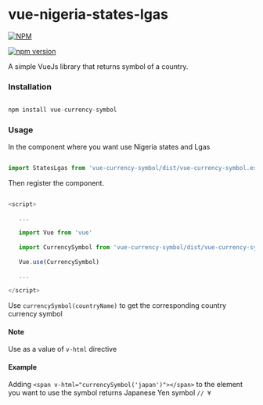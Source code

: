  # vue-nigeria-states-lgas
  
  
  [![NPM](https://nodei.co/npm/vue-nigeria-states-lgas.png?downloads=true)](https://nodei.co/npm/vue-nigeria-states-lgas/)
  
  [![npm version](https://badge.fury.io/js/vue-nigeria-states-lgas.svg)](https://badge.fury.io/js/vue-nigeria-states-lgas)
  
  A simple VueJs library that returns symbol of a country.
  
  ### Installation
  
  ``` Javascript
  
  npm install vue-currency-symbol
  
  ```
  
  ### Usage
  In the component where you want use Nigeria states and Lgas
  ```javascript

  import StatesLgas from 'vue-currency-symbol/dist/vue-currency-symbol.esm.js'

  ```
  Then register the component.
  
  ```javascript
  
  <script>
  
     ...
  
     import Vue from 'vue'
     
     import CurrencySymbol from 'vue-currency-symbol/dist/vue-currency-symbol.esm.js'
     
     Vue.use(CurrencySymbol)
     
     ...
  
  </script>
  
```
   
   Use `currencySymbol(countryName)` to get the corresponding country currency symbol
   
   #### Note
   Use as a value of `v-html` directive
   
   #### Example
  
   Adding `<span v-html="currencySymbol('japan')"></span>` to the element you want to use the symbol returns
   Japanese Yen symbol `// ¥`
   
 
    

 
